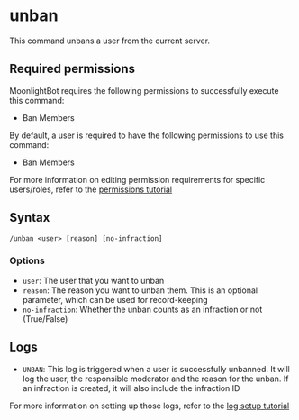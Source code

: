 # unban

This command unbans a user from the current server.

## Required permissions

MoonlightBot requires the following permissions to successfully execute this command:

* Ban Members

By default, a user is required to have the following permissions to use this command:

* Ban Members

For more information on editing permission requirements for specific users/roles, refer to the [permissions tutorial](/start-up/permission-tutorial.md)

## Syntax

```text
/unban <user> [reason] [no-infraction]
```

### Options

* `user`: The user that you want to unban
* `reason`: The reason you want to unban them. This is an optional parameter, which can be used for record-keeping
* `no-infraction`: Whether the unban counts as an infraction or not (True/False)

## Logs

* `UNBAN`: This log is triggered when a user is successfully unbanned. It will log the user, the responsible moderator and the reason for the unban. If an infraction is created, it will also include the infraction ID

For more information on setting up those logs, refer to the [log setup tutorial](/README.md#logging)

